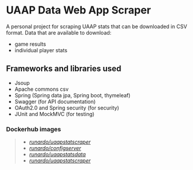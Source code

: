 # UAAP Data Web App Scraper
A personal project for scraping UAAP stats that can be downloaded in CSV format.
Data that are available to download: 
- game results
- individual player stats

## Frameworks and libraries used
- Jsoup
- Apache commons csv
- Spring (Spring data jpa, Spring boot, thymeleaf)
- Swagger (for API documentation)
- OAuth2.0 and Spring security (for security)
- JUnit and MockMVC (for testing)


### Dockerhub images
>- [_runardo/uaapstatscraper_](https://hub.docker.com/repository/docker/runardo/uaapdatawebapp)
>- [_runardo/configserver_](https://hub.docker.com/repository/docker/runardo/configserver)
>- [_runardo/uaapstatsdata_](https://hub.docker.com/repository/docker/runardo/uaapstatsdata)
>- [_runardo/uaapstatscraper_](https://hub.docker.com/repository/docker/runardo/uaapstatscraper)


  
